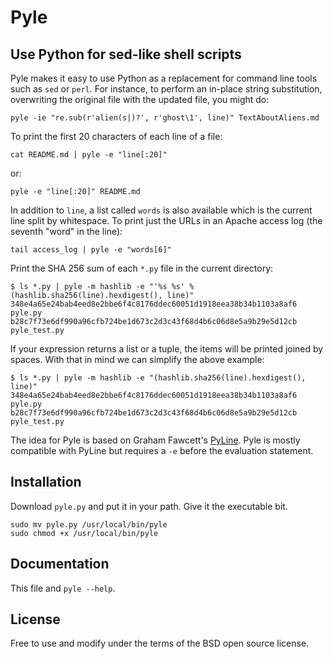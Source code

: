 Pyle
====

Use Python for sed-like shell scripts
-------------------------------------

Pyle makes it easy to use Python as a replacement for command line tools such as `sed` or `perl`. For instance, to perform an in-place string substitution, overwriting the original file with the updated file, you might do:

    pyle -ie "re.sub(r'alien(s|)?', r'ghost\1', line)" TextAboutAliens.md

To print the first 20 characters of each line of a file:

    cat README.md | pyle -e "line[:20]"

or:

    pyle -e "line[:20]" README.md

In addition to `line`, a list called `words` is also available which is the current line split by whitespace. To print just the URLs in an Apache access log (the seventh "word" in the line):

    tail access_log | pyle -e "words[6]"

Print the SHA 256 sum of each `*.py` file in the current directory:

    $ ls *.py | pyle -m hashlib -e "'%s %s' % (hashlib.sha256(line).hexdigest(), line)"
    348e4a65e24bab4eed8e2bbe6f4c8176ddec60051d1918eea38b34b1103a8af6 pyle.py
    b28c7f73e6df990a96cfb724be1d673c2d3c43f68d4b6c06d8e5a9b29e5d12cb pyle_test.py

If your expression returns a list or a tuple, the items will be printed joined by spaces. With that in mind we can simplify the above example:

    $ ls *.py | pyle -m hashlib -e "(hashlib.sha256(line).hexdigest(), line)"
    348e4a65e24bab4eed8e2bbe6f4c8176ddec60051d1918eea38b34b1103a8af6 pyle.py
    b28c7f73e6df990a96cfb724be1d673c2d3c43f68d4b6c06d8e5a9b29e5d12cb pyle_test.py

The idea for Pyle is based on Graham Fawcett's [PyLine](http://code.activestate.com/recipes/437932-pyle-a-grep-like-sed-like-command-line-tool/). Pyle is mostly compatible with PyLine but requires a `-e` before the evaluation statement.

## Installation ##

Download `pyle.py` and put it in your path. Give it the executable bit.

    sudo mv pyle.py /usr/local/bin/pyle
    sudo chmod +x /usr/local/bin/pyle

## Documentation ##

This file and `pyle --help`.

## License ##

Free to use and modify under the terms of the BSD open source license.
